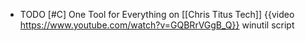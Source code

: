 - TODO [#C] One Tool for Everything on [[Chris Titus Tech]]
  {{video https://www.youtube.com/watch?v=GQBRrVGgB_Q}}
  winutil script